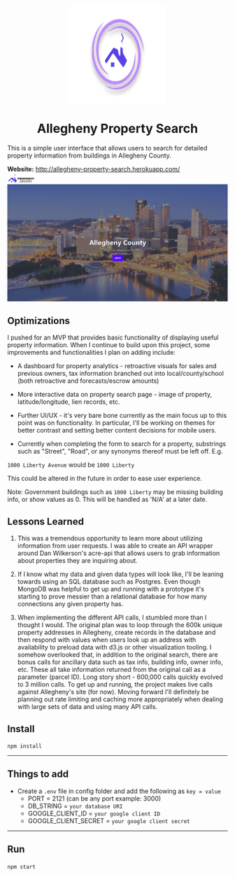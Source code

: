 <p align="center">
<img src="https://github.com/juctaposed/aps/blob/main/public/imgs/frame6.svg" alt="logo" align="center" width="225" height="225"/>
</p>
<div align="center">

# Allegheny Property Search

</div>


This is a simple user interface that allows users to search for detailed property information from buildings in Allegheny County. 

**Website:** http://allegheny-property-search.herokuapp.com/
![](https://github.com/juctaposed/aps/blob/main/public/imgs/apsDemoGif.gif)

## Optimizations

I pushed for an MVP that provides basic functionality of displaying useful property information. When I continue to build upon this project, some improvements and functionalities I plan on adding include:

- A dashboard for property analytics - retroactive visuals for sales and previous owners, tax information branched out into local/county/school (both retroactive and forecasts/escrow amounts)

- More interactive data on property search page - image of property, latitude/longitude, lien records, etc.

- Further UI/UX - it's very bare bone currently as the main focus up to this point was on functionality. In particular, I'll be working on themes for better contrast and setting better content decisions for mobile users. 

- Currently when completing the form to search for a property, substrings such as "Street", "Road", or any synonyms thereof must be left off. E.g.

`1000 Liberty Avenue`
would be 
`1000 Liberty`

This could be altered in the future in order to ease user experience.

Note: Government buildings such as `1000 Liberty` may be missing building info, or show values as 0. This will be handled as 'N/A' at a later date.

## Lessons Learned

1. This was a tremendous opportunity to learn more about utilizing information from user requests. I was able to create an API wrapper around Dan Wilkerson's acre-api  that allows users to grab information about properties they are inquiring about.

2. If I know what my data and given data types will look like, I'll be leaning towards using an SQL database such as Postgres. Even though MongoDB was helpful to get up and running with a prototype it's starting to prove messier than a relational database for how many connections any given property has.

2. When implementing the different API calls, I stumbled more than I thought I would. The original plan was to loop through the 600k unique property addresses in Allegheny, create records in the database and then respond with values when users look up an address with availability to preload data with d3.js or other visualization tooling. I somehow overlooked that, in addition to the original search, there are bonus calls for ancillary data such as tax info, building info, owner info, etc. These all take information returned from the original call as a parameter (parcel ID). Long story short - 600,000 calls quickly evolved to 3 million calls. To get up and running, the project makes live calls against Allegheny's site (for now). Moving forward I'll definitely be planning out rate limiting and caching more appropriately when dealing with large sets of data and using many API calls. 


## Install

`npm install`

---

## Things to add

- Create a `.env` file in config folder and add the following as `key = value`
  - PORT = 2121 (can be any port example: 3000)
  - DB_STRING = `your database URI`
  - GOOGLE_CLIENT_ID = `your google client ID`
  - GOOGLE_CLIENT_SECRET = `your google client secret`
---

## Run

`npm start`
